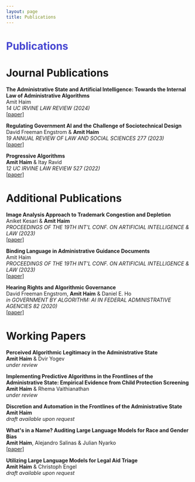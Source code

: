 ```yaml
---
layout: page
title: Publications
---
```


<h1 style="color:#4646D1"> <b> Publications </b> </h1>

<h1>Journal Publications</h1>

<p><strong>The Administrative State and Artificial Intelligence: Towards the Internal Law of Administrative Algorithms</strong><br />
Amit Haim <br />
<em>14 UC IRVINE LAW REVIEW (2024)</em>    <br />
<a href="https://papers.ssrn.com/sol3/papers.cfm?abstract_id=4498470" target="_blank">[paper]</a> </p>

<p><strong>Regulating Government AI and the Challenge of Sociotechnical Design</strong><br />
David Freeman Engstrom & <strong>Amit Haim</strong> <br />
<em>19 ANNUAL REVIEW OF LAW AND SOCIAL SCIENCES 277 (2023)</em>    <br />
<a href="https://www.annualreviews.org/doi/abs/10.1146/annurev-lawsocsci-120522-091626" target="_blank">[paper]</a> </p>

<p><strong>Progressive Algorithms</strong><br />
<strong>Amit Haim</strong> & Itay Ravid <br />
<em>12 UC IRVINE LAW REVIEW 527 (2022)</em>    <br />
<a href="https://scholarship.law.uci.edu/ucilr/vol12/iss2/20/" target="_blank">[paper]</a> </p>

<h1>Additional Publications</h1>

<p><strong>Image Analysis Approach to Trademark Congestion and Depletion</strong><br />
Aniket Kesari & <strong>Amit Haim</strong> <br />
<em>PROCEEDINGS OF THE 19TH INT'L CONF. ON ARTIFICIAL INTELLIGENCE & LAW (2023)</em>    <br />
<a href="https://dl.acm.org/doi/10.1145/3505702.3505738" target="_blank">[paper]</a> </p>

<p><strong>Binding Language in Administrative Guidance Documents</strong><br />
Amit Haim <br />
<em>PROCEEDINGS OF THE 19TH INT'L CONF. ON ARTIFICIAL INTELLIGENCE & LAW (2023)</em>    <br />
<a href="https://dl.acm.org/doi/10.1145/3505702.3505738" target="_blank">[paper]</a> </p>

<p><strong>Hearing Rights and Algorithmic Governance</strong><br />
David Freeman Engstrom, <strong>Amit Haim</strong> & Daniel E. Ho <br />
<em>in GOVERNMENT BY ALGORITHM: AI IN FEDERAL ADMINISTRATIVE AGENCIES 82 (2020)</em>    <br />
<a href="https://www.acus.gov/document/government-algorithm-artificial-intelligence-federal-administrative-agencies" target="_blank">[paper]</a> </p>

<h1>Working Papers</h1>

<p><strong>Perceived Algorithmic Legitimacy in the Administrative State</strong><br />
<strong>Amit Haim</strong> & Dvir Yogev <br />
<em>under review</em>    <br />
</p>

<p><strong>Implementing Predictive Algorithms in the Frontlines of the Administrative State: Empirical Evidence from Child Protection Screening</strong><br />
<strong>Amit Haim</strong> & Rhema Vaithianathan <br />
<em>under review</em>    <br />
</p>

<p><strong>Discretion and Automation in the Frontlines of the Administrative State</strong><br />
<strong>Amit Haim</strong> <br />
<em>draft available upon request</em>    <br />
</p>

<p><strong>What's in a Name? Auditing Large Language Models for Race and Gender Bias</strong><br />
<strong>Amit Haim</strong>, Alejandro Salinas & Julian Nyarko <br />
<a href="https://arxiv.org/abs/2402.14875" target="_blank">[paper]</a> </p>

<p><strong>Utilizing Large Language Models for Legal Aid Triage</strong><br />
<strong>Amit Haim</strong> & Christoph Engel <br />
<em>draft available upon request</em>    <br />
</p>
